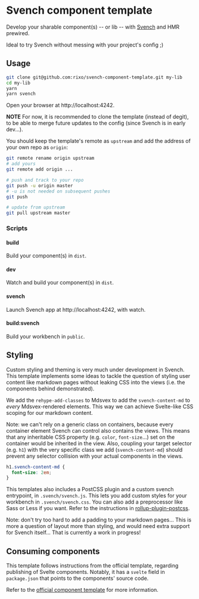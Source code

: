 # Svench component template

Develop your sharable component(s) -- or lib -- with [Svench](https://github.com/rixo/svench) and HMR prewired.

Ideal to try Svench without messing with your project's config ;)

## Usage

```bash
git clone git@github.com:rixo/svench-component-template.git my-lib
cd my-lib
yarn
yarn svench
```

Open your browser at http://localhost:4242.

**NOTE** For now, it is recommended to clone the template (instead of degit), to be able to merge future updates to the config (since Svench is in early dev...).

You should keep the template's remote as `upstream` and add the address of your own repo as `origin`:

```bash
git remote rename origin upstream
# add yours
git remote add origin ...

# push and track to your repo
git push -u origin master
# -u is not needed on subsequent pushes
git push

# update from upstream
git pull upstream master
```

### Scripts

#### build

Build your component(s) in `dist`.

#### dev

Watch and build your component(s) in `dist`.

#### svench

Launch Svench app at http://localhost:4242, with watch.

#### build:svench

Build your workbench in `public`.

## Styling

Custom styling and theming is very much under development in Svench. This template implements some ideas to tackle the question of styling user content like markdown pages without leaking CSS into the views (i.e. the components behind demonstrated).

We add the `rehype-add-classes` to Mdsvex to add the `svench-content-md` to _every_ Mdsvex-rendered elements. This way we can achieve Svelte-like CSS scoping for our markdown content.

Note: we can't rely on a generic class on containers, because every container element Svench can control also contains the views. This means that any inheritable CSS property (e.g. `color`, `font-size`...) set on the container would be inherited in the view. Also, coupling your target selector (e.g. `h1`) with the very specific class we add (`svench-content-md`) should prevent any selector collision with your actual components in the views.

```css
h1.svench-content-md {
  font-size: 2em;
}
```

This templates also includes a PostCSS plugin and a custom svench entrypoint, in `.svench/svench.js`. This lets you add custom styles for your workbench in `.svench/svench.css`. You can also add a preprocessor like Sass or Less if you want. Refer to the instructions in [rollup-plugin-postcss](https://github.com/egoist/rollup-plugin-postcss#with-sassstylusless).

Note: don't try too hard to add a padding to your markdown pages... This is more a question of layout more than styling, and would need extra support for Svench itself... That is currently a work in progress!

## Consuming components

This template follows instructions from the official template, regarding publishing of Svelte components. Notably, it has a `svelte` field in `package.json` that points to the components' source code.

Refer to the [official component template](https://github.com/sveltejs/component-template#consuming-components) for more information.
